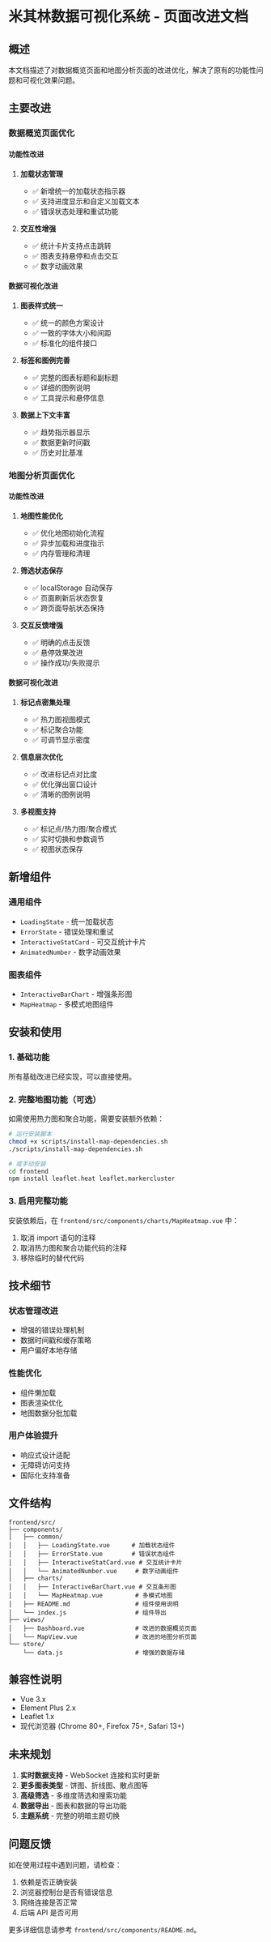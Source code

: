 # 米其林数据可视化系统 - 页面改进文档

## 概述

本文档描述了对数据概览页面和地图分析页面的改进优化，解决了原有的功能性问题和可视化效果问题。

## 主要改进

### 数据概览页面优化

#### 功能性改进
1. **加载状态管理**
   - ✅ 新增统一的加载状态指示器
   - ✅ 支持进度显示和自定义加载文本
   - ✅ 错误状态处理和重试功能

2. **交互性增强**
   - ✅ 统计卡片支持点击跳转
   - ✅ 图表支持悬停和点击交互
   - ✅ 数字动画效果

#### 数据可视化改进
1. **图表样式统一**
   - ✅ 统一的颜色方案设计
   - ✅ 一致的字体大小和间距
   - ✅ 标准化的组件接口

2. **标签和图例完善**
   - ✅ 完整的图表标题和副标题
   - ✅ 详细的图例说明
   - ✅ 工具提示和悬停信息

3. **数据上下文丰富**
   - ✅ 趋势指示器显示
   - ✅ 数据更新时间戳
   - ✅ 历史对比基准

### 地图分析页面优化

#### 功能性改进
1. **地图性能优化**
   - ✅ 优化地图初始化流程
   - ✅ 异步加载和进度指示
   - ✅ 内存管理和清理

2. **筛选状态保存**
   - ✅ localStorage 自动保存
   - ✅ 页面刷新后状态恢复
   - ✅ 跨页面导航状态保持

3. **交互反馈增强**
   - ✅ 明确的点击反馈
   - ✅ 悬停效果改进
   - ✅ 操作成功/失败提示

#### 数据可视化改进
1. **标记点密集处理**
   - ✅ 热力图视图模式
   - ✅ 标记聚合功能
   - ✅ 可调节显示密度

2. **信息层次优化**
   - ✅ 改进标记点对比度
   - ✅ 优化弹出窗口设计
   - ✅ 清晰的图例说明

3. **多视图支持**
   - ✅ 标记点/热力图/聚合模式
   - ✅ 实时切换和参数调节
   - ✅ 视图状态保存

## 新增组件

### 通用组件
- `LoadingState` - 统一加载状态
- `ErrorState` - 错误处理和重试
- `InteractiveStatCard` - 可交互统计卡片
- `AnimatedNumber` - 数字动画效果

### 图表组件
- `InteractiveBarChart` - 增强条形图
- `MapHeatmap` - 多模式地图组件

## 安装和使用

### 1. 基础功能
所有基础改进已经实现，可以直接使用。

### 2. 完整地图功能（可选）
如需使用热力图和聚合功能，需要安装额外依赖：

```bash
# 运行安装脚本
chmod +x scripts/install-map-dependencies.sh
./scripts/install-map-dependencies.sh

# 或手动安装
cd frontend
npm install leaflet.heat leaflet.markercluster
```

### 3. 启用完整功能
安装依赖后，在 `frontend/src/components/charts/MapHeatmap.vue` 中：
1. 取消 import 语句的注释
2. 取消热力图和聚合功能代码的注释
3. 移除临时的替代代码

## 技术细节

### 状态管理改进
- 增强的错误处理机制
- 数据时间戳和缓存策略
- 用户偏好本地存储

### 性能优化
- 组件懒加载
- 图表渲染优化
- 地图数据分批加载

### 用户体验提升
- 响应式设计适配
- 无障碍访问支持
- 国际化支持准备

## 文件结构

```
frontend/src/
├── components/
│   ├── common/
│   │   ├── LoadingState.vue      # 加载状态组件
│   │   ├── ErrorState.vue        # 错误状态组件
│   │   ├── InteractiveStatCard.vue # 交互统计卡片
│   │   └── AnimatedNumber.vue     # 数字动画组件
│   ├── charts/
│   │   ├── InteractiveBarChart.vue # 交互条形图
│   │   └── MapHeatmap.vue         # 多模式地图
│   ├── README.md                  # 组件使用说明
│   └── index.js                   # 组件导出
├── views/
│   ├── Dashboard.vue              # 改进的数据概览页面
│   └── MapView.vue                # 改进的地图分析页面
└── store/
    └── data.js                    # 增强的数据存储
```

## 兼容性说明

- Vue 3.x
- Element Plus 2.x
- Leaflet 1.x
- 现代浏览器 (Chrome 80+, Firefox 75+, Safari 13+)

## 未来规划

1. **实时数据支持** - WebSocket 连接和实时更新
2. **更多图表类型** - 饼图、折线图、散点图等
3. **高级筛选** - 多维度筛选和搜索功能
4. **数据导出** - 图表和数据的导出功能
5. **主题系统** - 完整的明暗主题切换

## 问题反馈

如在使用过程中遇到问题，请检查：
1. 依赖是否正确安装
2. 浏览器控制台是否有错误信息
3. 网络连接是否正常
4. 后端 API 是否可用

更多详细信息请参考 `frontend/src/components/README.md`。 